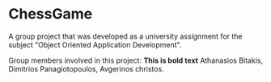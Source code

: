 # ChessGame
A group project that was developed as a university assignment for the subject "Object Oriented Application Development".

 Group members involved in this project:
 **This is bold text**
Athanasios Bitakis, Dimitrios Panagiotopoulos, Avgerinos christos.
